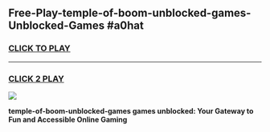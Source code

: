 
## Free-Play-temple-of-boom-unblocked-games-Unblocked-Games #a0hat
<h3>
<a href="https://news.freeplayer.one?title=temple-of-boom-unblocked-games&ref=8M">CLICK TO PLAY</a></h3>
<hr>

<h3>
<a href="https://news.freeplayer.one?title=temple-of-boom-unblocked-games&ref=8M">CLICK 2 PLAY</a>
  
</h3>

<a href="https://news.freeplayer.one?title=temple-of-boom-unblocked-games&ref=8M"><img src="https://clearcache.store/games.png"></a>


**temple-of-boom-unblocked-games games unblocked: Your Gateway to Fun and Accessible Online Gaming**
